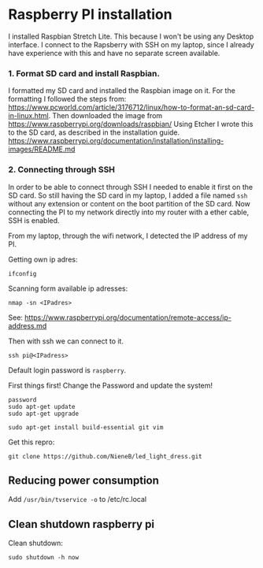 # Raspberry PI installation

I installed Raspbian Stretch Lite. This because I won't be using any Desktop interface. I connect to the Rapsberry with SSH on my laptop, since I already have experience with this and have no separate screen available.
  
### 1. Format SD card and install Raspbian.
I formatted my SD card and installed the Raspbian image on it. For the formatting I followed the steps from: https://www.pcworld.com/article/3176712/linux/how-to-format-an-sd-card-in-linux.html.
Then downloaded the image from https://www.raspberrypi.org/downloads/raspbian/
Using Etcher I wrote this to the SD card, as described in the installation guide. https://www.raspberrypi.org/documentation/installation/installing-images/README.md

### 2. Connecting through SSH
In order to be able to connect through SSH I needed to enable it first on the SD card. So still having the SD card in my laptop, I added a file named `ssh` without any extension or content on the boot partition of the SD card. Now connecting the PI to my network directly into my router with a ether cable, SSH is enabled.  

From my laptop, through the wifi network, I detected the IP address of my PI.

Getting own ip adres:

	ifconfig

Scanning form available ip adresses:

	nmap -sn <IPadres>

See: https://www.raspberrypi.org/documentation/remote-access/ip-address.md

Then with ssh we can connect to it.

	ssh pi@<IPadress> 

Default login password is `raspberry`.

First things first! Change the Password and update the system!

	password
	sudo apt-get update
	sudo apt-get upgrade

	sudo apt-get install build-essential git vim

Get this repro:

	git clone https://github.com/NieneB/led_light_dress.git

## Reducing power consumption
Add `/usr/bin/tvservice -o` to /etc/rc.local


## Clean shutdown raspberry pi

Clean shutdown: 

	sudo shutdown -h now
